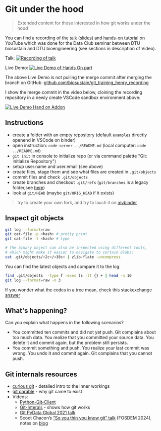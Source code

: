 
# Git under the hood

> Extended content for those interested in how git works under the hood

You can find a recording of the
[talk](https://www.youtube.com/watch?v=cAU3BCUkHxM)
([slides](https://docs.google.com/presentation/d/1RsKMiKquE4wqncrAv9LEtjivGE_dGiHoJ8nKCxgVKeY/edit?usp=sharing))
and [hands-on tutorial](https://www.youtube.com/watch?v=5iB7qc5zRjQ)
on YouTube which was done for the Data Club seminar
between DTU biosustain and DTU bioengineering (see sections in description of Video).

Talk:
[![Recording of talk](https://img.youtube.com/vi/cAU3BCUkHxM/maxresdefault.jpg)](https://www.youtube.com/watch?v=cAU3BCUkHxM)

Live Demo:
[![Live Demo of Hands On part](https://img.youtube.com/vi/5iB7qc5zRjQ/maxresdefault.jpg)](https://www.youtube.com/watch?v=5iB7qc5zRjQ)

The above Live Demo is not pulling the merge commit after merging the branch on GitHub:
[github.com/biosustain/git_training_henry_recording](https://github.com/biosustain/git_training_henry_recording)

I show the merge commit in the video below, cloining the recording repository in a newly
create VSCode sandbox environment above:

[![Live Demo Hand on Addon](https://img.youtube.com/vi/gcfzruIJ-rw/sddefault.jpg)](https://www.youtube.com/watch?v=gcfzruIJ-rw)

## Instructions

- create a folder with an empty repository (default `examples`
  directly openend in VSCode on binder)
- open instruction: `code-server ../README.md` (local computer: `code ../README.md`)
- `git init` in console to initialize repo (or via command palette "Git: Initialize Repository")
- setup user.name and user.email (see above)
- create files, stage them and see what files are created in `.git/objects`
- commit files and check `.git/objects`
- create branches and checkout `.git/refs` (`git/branches` is a legacy folder,see
  [here](https://stackoverflow.com/a/10398507/9684872))
- look at `git/HEAD` (maybe `git/ORIG_HEAD` if it exists)

> try to create your own fork, and try to lauch it on [mybinder](https://mybinder.org/)

## Inspect git objects

```bash
git log --format=raw
git cat-file -p <hash> # pretty print
git cat-file -t <hash> # type

# the binary object can also be inspected using different tools,
# which might make it easier to navigate to certain blobs:
cat .git/objects/<2c>/<38c> | zlib-flate -uncompress
```

You can find the latest objects and compare it to the log

```bash
find .git/objects  -type f -exec ls -lt {} + | head -n 10
git log --format=raw -n 3
```

If you wonder what the codes in a tree mean, check this stackexchange
[answer](https://unix.stackexchange.com/a/450488/349761)

## What's happening?

Can you explain what happens in the following scenarios?

- You committed ten commits and did not yet push. Git complains about too much data.
  You realize that you committed your source data. You delete it and commit again,
  but the problem still persists.
- You commit something and push. You realize your last commit was wrong. You undo it
  and commit again. Git complains that you cannot push.

## Git internals resources

- [curious git](https://matthew-brett.github.io/curious-git/) - detailed intro to the
  inner workings
- [git parable](http://practical-neuroimaging.github.io/git_parable.html) - why git came to exist
- Videos:
  - [Python-Git-Client](https://www.youtube.com/watch?v=xvzo_nV9PjU)
  - [Git-Interals](https://www.youtube.com/watch?v=MYP56QJpDr4) - shows how git works
  - [Git PyData Global 2021 talk](https://www.youtube.com/watch?v=rBYC3dEOOyI)
  - Scoot Chacon’s [“So you thin you know git” talk](https://www.youtube.com/watch?v=aolI_Rz0ZqY) (FOSDEM 2024),
    notes on [blog](https://blog.gitbutler.com/git-tips-1-theres-a-git-config-for-that/)

